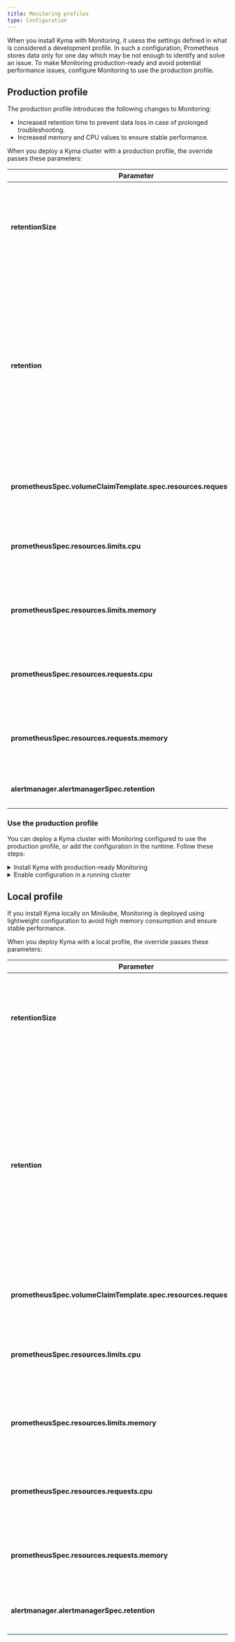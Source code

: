 ```yaml
---
title: Monitoring profiles
type: Configuration
---
```


When you install Kyma with Monitoring, it usess the settings defined in what is considered a development profile. In such a configuration, Prometheus stores data only for one day which may be not enough to identify and solve an issue.
To make Monitoring production-ready and avoid potential performance issues, configure Monitoring to use the production profile.  

## Production profile 

The production profile introduces the following changes to Monitoring: 

* Increased retention time to prevent data loss in case of prolonged troubleshooting. 
* Increased memory and CPU values to ensure stable performance. 

When you deploy a Kyma cluster with a production profile, the override passes these parameters:

 Parameter  | Description  |  Value        |
|-----------|-------------|---------------|
| **retentionSize** | Maximum number of bytes that storage blocks can use. The oldest data will be removed first. | `15GB` |
| **retention** | Time period for which Prometheus stores metrics in-memory. Prometheus stores the recent data for the specified amount of time to avoid reading the entire data from disk. This parameter applies to in-memory storage only.| `30d` |
| **prometheusSpec.volumeClaimTemplate.spec.resources.requests.storage** | Amount of storage requested by the Prometheus Pod. | `20Gi` |
| **prometheusSpec.resources.limits.cpu** | Maximum number of CPUs available for the Prometheus Pod to use. | `600m` |
| **prometheusSpec.resources.limits.memory** | Maximum amount of memory available for the Prometheus Pod to use. | `2Gi` |
| **prometheusSpec.resources.requests.cpu** |  Number of CPUs requested by the Prometheus Pod to operate.| `300m` |
| **prometheusSpec.resources.requests.memory** | Amount of memory requested by the Prometheus Pod to operate. | `1Gi` |
| **alertmanager.alertmanagerSpec.retention** | Time period for which Alertmanager retains data.  | `240h` |

### Use the production profile

You can deploy a Kyma cluster with Monitoring configured to use the production profile, or add the configuration in the runtime. Follow these steps:

<div tabs>
  <details>
  <summary>
  Install Kyma with production-ready Monitoring
 </summary>

1. Create an appropriate Kubernetes cluster for Kyma in your host environment.

2. Apply an override that forces Monitoring to use the production profile:

  ```bash
  cat <<EOF | kubectl apply -f -
  ---
  apiVersion: v1
  kind: ConfigMap
  metadata:
    name: monitoring-overrides
    namespace: kyma-installer
    labels:
      installer: overrides
      component: monitoring
      kyma-project.io/installation: ""
  data:
    prometheus.prometheusSpec.retentionSize: "15GB"
    prometheus.prometheusSpec.retention: "30d"
    prometheus.prometheusSpec.storageSpec.volumeClaimTemplate.spec.resources.requests.storage: "20Gi"
    prometheus.prometheusSpec.resources.limits.cpu: "600m"
    prometheus.prometheusSpec.resources.limits.memory: "2Gi"
    prometheus.prometheusSpec.resources.requests.cpu: "300m"
    prometheus.prometheusSpec.resources.requests.memory: "1Gi"
    alertmanager.alertmanagerSpec.retention: "240h"
  EOF
  ```

  </details>
  <details>
  <summary>
  Enable configuration in a running cluster
  </summary>

  1. Apply an override that forces Monitoring to use the production profile:

    ```bash
    cat <<EOF | kubectl apply -f -
    ---
    apiVersion: v1
    kind: ConfigMap
    metadata:
      name: monitoring-overrides
      namespace: kyma-installer
      labels:
        installer: overrides
        component: monitoring
        kyma-project.io/installation: ""
    data:
      prometheus.prometheusSpec.retentionSize: "15GB"
      prometheus.prometheusSpec.retention: "30d"
      prometheus.prometheusSpec.storageSpec.volumeClaimTemplate.spec.resources.requests.storage: "20Gi"
      prometheus.prometheusSpec.resources.limits.cpu: "600m"
      prometheus.prometheusSpec.resources.limits.memory: "2Gi"
      prometheus.prometheusSpec.resources.requests.cpu: "300m"
      prometheus.prometheusSpec.resources.requests.memory: "1Gi"
      alertmanager.alertmanagerSpec.retention: "240h"
    EOF
    ```
  2. Run the [cluster update procedure](/root/kyma/#installation-update-kyma).

  </details>
</div>

## Local profile 

If you install Kyma locally on Minikube, Monitoring is deployed using lightweight configuration to avoid high memory consumption and ensure stable performance. 

When you deploy Kyma with a local profile, the override passes these parameters: 

 Parameter  | Description |  Value       |
|-----------|-------------|---------------|
| **retentionSize** | Maximum number of bytes that storage blocks can use. The oldest data will be removed first. | `500MB` |
| **retention** | Period for which Prometheus stores metrics in-memory. This retention time applies to in-memory storage only. Prometheus stores the recent data in-memory for the specified amount of time to avoid reading the entire data from disk.| `2h` |
| **prometheusSpec.volumeClaimTemplate.spec.resources.requests.storage** | Amount of storage requested by the Prometheus Pod. | `1Gi` |
| **prometheusSpec.resources.limits.cpu** | Maximum number of CPUs that will be made available for Prometheus Pod to use | `300m` |
| **prometheusSpec.resources.limits.memory** | Maximum amount of memory that will be made available for the Prometheus Pod to use. | `250Mi` |
| **prometheusSpec.resources.requests.cpu** |  Number of CPUs requested by the Prometheus Pod to operate.| `200m` |
| **prometheusSpec.resources.requests.memory** | Amount of memory requested by the Prometheus Pod to operate. | `200Mi` |
| **alertmanager.alertmanagerSpec.retention** | Time duration Alertmanager retains data for.  | `1h` |
